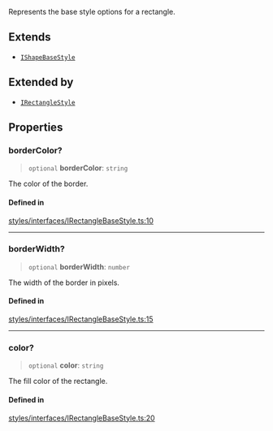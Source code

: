 Represents the base style options for a rectangle.

## Extends

- [`IShapeBaseStyle`](IShapeBaseStyle.md)

## Extended by

- [`IRectangleStyle`](IRectangleStyle.md)

## Properties

### borderColor?

> `optional` **borderColor**: `string`

The color of the border.

#### Defined in

[styles/interfaces/IRectangleBaseStyle.ts:10](https://github.com/avolutions/canvas-painter/blob/main/src/styles/interfaces/IRectangleBaseStyle.ts#L10)

***

### borderWidth?

> `optional` **borderWidth**: `number`

The width of the border in pixels.

#### Defined in

[styles/interfaces/IRectangleBaseStyle.ts:15](https://github.com/avolutions/canvas-painter/blob/main/src/styles/interfaces/IRectangleBaseStyle.ts#L15)

***

### color?

> `optional` **color**: `string`

The fill color of the rectangle.

#### Defined in

[styles/interfaces/IRectangleBaseStyle.ts:20](https://github.com/avolutions/canvas-painter/blob/main/src/styles/interfaces/IRectangleBaseStyle.ts#L20)
